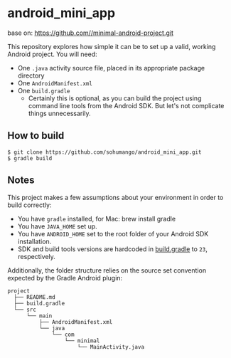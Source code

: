 # android_mini_app

base on: https://github.com//minimal-android-project.git

This repository explores how simple it can be to set up a valid,
working Android project. You will need:

* One `.java` activity source file, placed in its appropriate package
  directory
* One `AndroidManifest.xml`
* One `build.gradle`
  * Certainly this is optional, as you can build the project using
    command line tools from the Android SDK. But let's not complicate
    things unnecessarily.

## How to build

```
$ git clone https://github.com/sohumango/android_mini_app.git
$ gradle build
```

## Notes

[Gradle Wrapper]: https://gradle.org/docs/current/userguide/gradle_wrapper.html
[build.gradle]: build.gradle

This project makes a few assumptions about your environment in order
to build correctly:

* You have `gradle` installed, for Mac: brew install gradle
* You have `JAVA_HOME` set up.
* You have `ANDROID_HOME` set to the root folder of your Android SDK installation.
* SDK and build tools versions are hardcoded in [build.gradle][] to `23`, respectively.

Additionally, the folder structure relies on the source set convention
expected by the Gradle Android plugin:

```
project
  ├── README.md
  ├── build.gradle
  └── src
      └── main
          ├── AndroidManifest.xml
          └── java
              └── com
                  └── minimal
                      └── MainActivity.java
```
